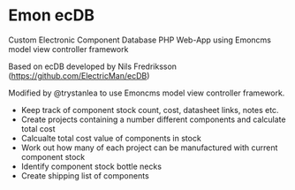# Emon ecDB

Custom Electronic Component Database PHP Web-App using Emoncms model view controller framework 

Based on ecDB developed by Nils Fredriksson (https://github.com/ElectricMan/ecDB)

Modified by @trystanlea to use Emoncms model view controller framework. 

* Keep track of component stock count, cost, datasheet links, notes etc. 
* Create projects containing a number different components and calculate total cost
* Calcualte total cost value of components in stock
* Work out how many of each project can be manufactured with current component stock
* Identify component stock bottle necks
* Create shipping list of components

